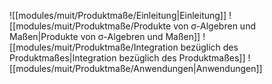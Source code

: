 ![[modules/muit/Produktmaße/Einleitung|Einleitung]]
![[modules/muit/Produktmaße/Produkte von σ-Algebren und Maßen|Produkte von σ-Algebren und Maßen]]
![[modules/muit/Produktmaße/Integration bezüglich des Produktmaßes|Integration bezüglich des Produktmaßes]]
![[modules/muit/Produktmaße/Anwendungen|Anwendungen]]